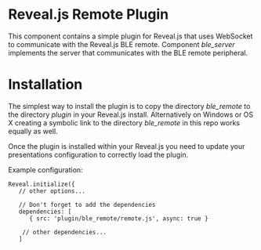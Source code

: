 Reveal.js Remote Plugin
=======================

This component contains a simple plugin for Reveal.js that uses WebSocket
to communicate with the Reveal.js BLE remote. Component *ble_server*
implements the server that communicates with the BLE remote peripheral.

Installation
============

The simplest way to install the plugin is to copy the directory *ble_remote*
to the directory *plugin* in your Reveal.js install. Alternatively on
Windows or OS X creating a symbolic link to the directory *ble_remote* in
this repo works equally as well.

Once the plugin is installed within your Reveal.js you need to update
your presentations configuration to correctly load the plugin.

Example configuration:

    Reveal.initialize({
       // other options...

       // Don't forget to add the dependencies
       dependencies: [
          { src: 'plugin/ble_remote/remote.js', async: true }

        // other dependencies...
       ]
